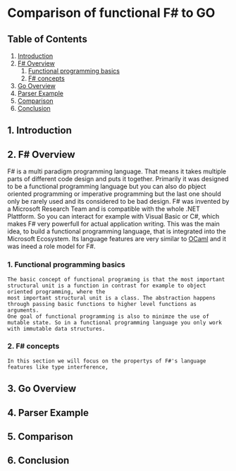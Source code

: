 # Comparison of functional F# to GO

## Table of Contents
1. [ Introduction](#intro)
2. [ F# Overview ](#FOver)
	1. [Functional programming basics](#fprog)
	2. [F# concepts](#fconc)
3. [ Go Overview ](#GoOver)
3. [ Parser Example ](#ParsEx)
5. [ Comparison ](#Comp)
6. [ Conclusion ](#Conc)

<a name="intro"></a>
## 1. Introduction


<a name="FOver"></a>
## 2. F# Overview

F# is a multi paradigm programming language. That means it takes multiple parts of different code design and puts it together.
Primarily it was designed to be a functional programming language but you can also do pbject oriented programming or imperative programming 
but the last one should only be rarely used and its considered to be bad design. F# was invented by a Microsoft Research Team and is compatible with
the whole .NET Plattform. So you can interact for example with Visual Basic or C#, which makes F# very powerfull for actual application writing. 
This was the main idea, to build a functional programming language, that is integrated into the Microsoft Ecosystem.
Its language features are very similar to [OCaml](https://de.wikipedia.org/wiki/Objective_CAML) and it was ineed a role model for F#. 

<a name="fprog"></a>
### 1. Functional programming basics
	The basic concept of functional programing is that the most important structural unit is a function in contrast for example to object oriented programming, where the 
	most important structural unit is a class. The abstraction happens through passing basic functions to higher level functions as arguments. 
	One goal of functional programming is also to minimze the use of mutable state. So in a functional programming language you only work with immutable data structures.

<a name="fconc"></a>
### 2. F# concepts
	In this section we will focus on the propertys of F#'s language features like type interference,  

<a name="GoOver"></a>
## 3. Go Overview

<a name="ParsEx"></a>
## 4. Parser Example

<a name="Comp"></a>
## 5. Comparison

<a name="Conc"></a>
## 6. Conclusion
